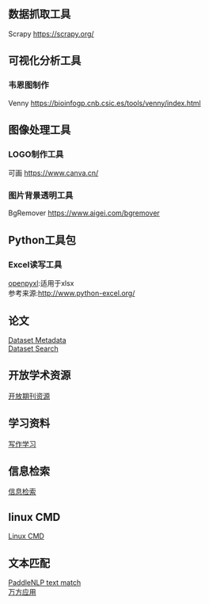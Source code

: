 ## 数据抓取工具

Scrapy <a href="https://scrapy.org/">https://scrapy.org/</a>


## 可视化分析工具
### 韦恩图制作
Venny <a href="https://bioinfogp.cnb.csic.es/tools/venny/index.html">https://bioinfogp.cnb.csic.es/tools/venny/index.html</a>

## 图像处理工具

### LOGO制作工具
可画 <a href="https://www.canva.cn/">https://www.canva.cn/</a>
### 图片背景透明工具
BgRemover <a href="https://www.aigei.com/bgremover">https://www.aigei.com/bgremover</a>



## Python工具包

### Excel读写工具
<a href="https://openpyxl.readthedocs.io/en/stable/">openpyxl</a>:适用于xlsx  
参考来源:<a href="http://www.python-excel.org/">http://www.python-excel.org/</a>


## 论文
[Dataset Metadata](./papers/dataset_metadata.md)  
[Dataset Search](./papers/dataset_search.md)

## 开放学术资源
[开放期刊资源](./open_resources/open_journal_resources.md)

## 学习资料
[写作学习](./writing_skills/writing_skills_learn_material.md)

## 信息检索
[信息检索](./ir.md)

## linux CMD
[Linux CMD](./linux.md)

## 文本匹配
[PaddleNLP text match](https://github.com/PaddlePaddle/PaddleNLP/tree/develop/examples/text_matching)  
[万方应用](https://posts.careerengine.us/p/613ea36d5062182e27b98647?from=marquee)
